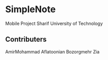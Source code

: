 # SimpleNote
Mobile Project
Sharif University of Technology

## Contributers
AmirMohammad Aflatoonian
Bozorgmehr Zia
